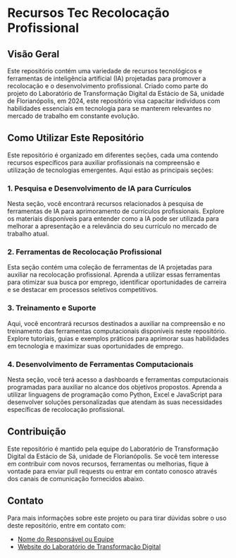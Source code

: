 # Recursos Tec Recolocação Profissional

## Visão Geral

Este repositório contém uma variedade de recursos tecnológicos e ferramentas de inteligência artificial (IA) projetadas para promover a recolocação e o desenvolvimento profissional. Criado como parte do projeto do Laboratório de Transformação Digital da Estácio de Sá, unidade de Florianópolis, em 2024, este repositório visa capacitar indivíduos com habilidades essenciais em tecnologia para se manterem relevantes no mercado de trabalho em constante evolução.

## Como Utilizar Este Repositório

Este repositório é organizado em diferentes seções, cada uma contendo recursos específicos para auxiliar profissionais na compreensão e utilização de tecnologias emergentes. Aqui estão as principais seções:

### 1. Pesquisa e Desenvolvimento de IA para Currículos

Nesta seção, você encontrará recursos relacionados à pesquisa de ferramentas de IA para aprimoramento de currículos profissionais. Explore os materiais disponíveis para entender como a IA pode ser utilizada para melhorar a apresentação e a relevância do seu currículo no mercado de trabalho atual.

### 2. Ferramentas de Recolocação Profissional

Esta seção contém uma coleção de ferramentas de IA projetadas para auxiliar na recolocação profissional. Aprenda a utilizar essas ferramentas para otimizar sua busca por emprego, identificar oportunidades de carreira e se destacar em processos seletivos competitivos.

### 3. Treinamento e Suporte

Aqui, você encontrará recursos destinados a auxiliar na compreensão e no treinamento das ferramentas computacionais disponíveis neste repositório. Explore tutoriais, guias e exemplos práticos para aprimorar suas habilidades em tecnologia e maximizar suas oportunidades de emprego.

### 4. Desenvolvimento de Ferramentas Computacionais

Nesta seção, você terá acesso a dashboards e ferramentas computacionais programadas para auxiliar no alcance dos objetivos propostos. Aprenda a utilizar linguagens de programação como Python, Excel e JavaScript para desenvolver soluções personalizadas que atendam às suas necessidades específicas de recolocação profissional.

## Contribuição

Este repositório é mantido pela equipe do Laboratório de Transformação Digital da Estácio de Sá, unidade de Florianópolis. Se você tem interesse em contribuir com novos recursos, ferramentas ou melhorias, fique à vontade para enviar pull requests ou entrar em contato conosco através dos canais de comunicação fornecidos abaixo.

## Contato

Para mais informações sobre este projeto ou para tirar dúvidas sobre o uso deste repositório, entre em contato com:

- [Nome do Responsável ou Equipe](mailto:estevamsouzalaureth@gmail.com)
- [Website do Laboratório de Transformação Digital](https://estacio-ltd-ia.streamlit.app/)
